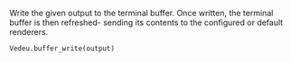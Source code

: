 Write the given output to the terminal buffer. Once written, the
terminal buffer is then refreshed- sending its contents to the
configured or default renderers.

    Vedeu.buffer_write(output)
